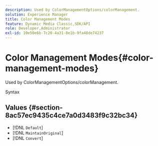 ```yaml
---
description: Used by ColorManagementOptions/colorManagement.
solution: Experience Manager
title: Color Management Modes
feature: Dynamic Media Classic,SDK/API
role: Developer,Administrator
exl-id: 10e50e6b-7c20-4a31-8e1b-9fa48de74237
---
```

# Color Management Modes{#color-management-modes}

Used by ColorManagementOptions/colorManagement.

 Syntax 

## Values {#section-8ac57ec9435c4ce7a0d3483f9c32bc34}

* [!DNL `Default`] 
* [!DNL `MaintainOriginal`] 
* [!DNL `Convert`]
